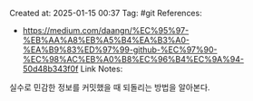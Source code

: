 Created at:  2025-01-15 00:37
Tag: #git 
References:
- https://medium.com/daangn/%EC%95%97-%EB%AA%A8%EB%A5%B4%EA%B3%A0-%EA%B9%83%ED%97%99-github-%EC%97%90-%EC%98%AC%EB%A0%B8%EC%96%B4%EC%9A%94-50d48b343f0f
Link Notes:

실수로 민감한 정보를 커밋했을 때 되돌리는 방법을 알아본다.